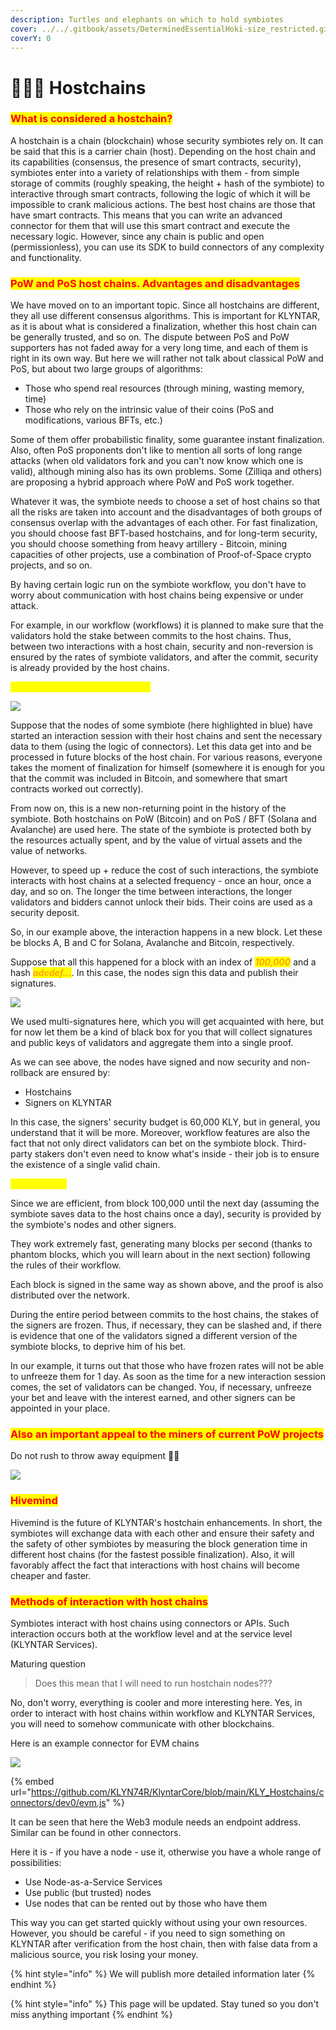 ```yaml
---
description: Turtles and elephants on which to hold symbiotes
cover: ../../.gitbook/assets/DeterminedEssentialHoki-size_restricted.gif
coverY: 0
---
```


# 👨👩👦 Hostchains

### <mark style="color:red;">What is considered a hostchain?</mark>

A hostchain is a chain (blockchain) whose security symbiotes rely on. It can be said that this is a carrier chain (host). Depending on the host chain and its capabilities (consensus, the presence of smart contracts, security), symbiotes enter into a variety of relationships with them - from simple storage of commits (roughly speaking, the height + hash of the symbiote) to interactive through smart contracts, following the logic of which it will be impossible to crank malicious actions. The best host chains are those that have smart contracts. This means that you can write an advanced connector for them that will use this smart contract and execute the necessary logic. However, since any chain is public and open (permissionless), you can use its SDK to build connectors of any complexity and functionality.

### <mark style="color:red;">**PoW and PoS host chains. Advantages and disadvantages**</mark>

We have moved on to an important topic. Since all hostchains are different, they all use different consensus algorithms. This is important for KLYNTAR, as it is about what is considered a finalization, whether this host chain can be generally trusted, and so on. The dispute between PoS and PoW supporters has not faded away for a very long time, and each of them is right in its own way. But here we will rather not talk about classical PoW and PoS, but about two large groups of algorithms:

* Those who spend real resources (through mining, wasting memory, time)
* Those who rely on the intrinsic value of their coins (PoS and modifications, various BFTs, etc.)

Some of them offer probabilistic finality, some guarantee instant finalization. Also, often PoS proponents don't like to mention all sorts of long range attacks (when old validators fork and you can't now know which one is valid), although mining also has its own problems. Some (Zilliqa and others) are proposing a hybrid approach where PoW and PoS work together.

Whatever it was, the symbiote needs to choose a set of host chains so that all the risks are taken into account and the disadvantages of both groups of consensus overlap with the advantages of each other. For fast finalization, you should choose fast BFT-based hostchains, and for long-term security, you should choose something from heavy artillery - Bitcoin, mining capacities of other projects, use a combination of Proof-of-Space crypto projects, and so on.

By having certain logic run on the symbiote workflow, you don't have to worry about communication with host chains being expensive or under attack.

For example, in our workflow (workflows) it is planned to make sure that the validators hold the stake between commits to the host chains. Thus, between two interactions with a host chain, security and non-reversion is ensured by the rates of symbiote validators, and after the commit, security is already provided by the host chains.

<mark style="color:yellow;">**Let's take an illustrative example**</mark>

![](<../../.gitbook/assets/image (13) (1) (1) (1).png>)

Suppose that the nodes of some symbiote (here highlighted in blue) have started an interaction session with their host chains and sent the necessary data to them (using the logic of connectors). Let this data get into and be processed in future blocks of the host chain. For various reasons, everyone takes the moment of finalization for himself (somewhere it is enough for you that the commit was included in Bitcoin, and somewhere that smart contracts worked out correctly).

From now on, this is a new non-returning point in the history of the symbiote. Both hostchains on PoW (Bitcoin) and on PoS / BFT (Solana and Avalanche) are used here. The state of the symbiote is protected both by the resources actually spent, and by the value of virtual assets and the value of networks.

However, to speed up + reduce the cost of such interactions, the symbiote interacts with host chains at a selected frequency - once an hour, once a day, and so on. The longer the time between interactions, the longer validators and bidders cannot unlock their bids. Their coins are used as a security deposit.

So, in our example above, the interaction happens in a new block. Let these be blocks A, B and C for Solana, Avalanche and Bitcoin, respectively.

Suppose that all this happened for a block with an index of _<mark style="color:orange;">**100,000**</mark>_ and a hash _<mark style="color:orange;">**adcdef...**</mark>_. In this case, the nodes sign this data and publish their signatures.

![](<../../.gitbook/assets/image (7) (1) (1).png>)

We used multi-signatures here, which you will get acquainted with here, but for now let them be a kind of black box for you that will collect signatures and public keys of validators and aggregate them into a single proof.

As we can see above, the nodes have signed and now security and non-rollback are ensured by:

* Hostchains
* Signers on KLYNTAR

In this case, the signers' security budget is 60,000 KLY, but in general, you understand that it will be more. Moreover, workflow features are also the fact that not only direct validators can bet on the symbiote block. Third-party stakers don't even need to know what's inside - their job is to ensure the existence of a single valid chain.

<mark style="color:yellow;">**What's next?**</mark>

Since we are efficient, from block 100,000 until the next day (assuming the symbiote saves data to the host chains once a day), security is provided by the symbiote's nodes and other signers.

They work extremely fast, generating many blocks per second (thanks to phantom blocks, which you will learn about in the next section) following the rules of their workflow.

Each block is signed in the same way as shown above, and the proof is also distributed over the network.

During the entire period between commits to the host chains, the stakes of the signers are frozen. Thus, if necessary, they can be slashed and, if there is evidence that one of the validators signed a different version of the symbiote blocks, to deprive him of his bet.

In our example, it turns out that those who have frozen rates will not be able to unfreeze them for 1 day. As soon as the time for a new interaction session comes, the set of validators can be changed. You, if necessary, unfreeze your bet and leave with the interest earned, and other signers can be appointed in your place.

### <mark style="color:red;">Also an important appeal to the miners of current PoW projects</mark>

Do not rush to throw away equipment 🧙‍♂️

![](<../../.gitbook/assets/image (9) (1) (1) (1) (1).png>)

### <mark style="color:red;">Hivemind</mark>

Hivemind is the future of KLYNTAR's hostchain enhancements. In short, the symbiotes will exchange data with each other and ensure their safety and the safety of other symbiotes by measuring the block generation time in different host chains (for the fastest possible finalization). Also, it will favorably affect the fact that interactions with host chains will become cheaper and faster.

### <mark style="color:red;">Methods of interaction with host chains</mark>

Symbiotes interact with host chains using connectors or APIs. Such interaction occurs both at the workflow level and at the service level (KLYNTAR Services).

Maturing question

> Does this mean that I will need to run hostchain nodes???

No, don't worry, everything is cooler and more interesting here. Yes, in order to interact with host chains within workflow and KLYNTAR Services, you will need to somehow communicate with other blockchains.

Here is an example connector for EVM chains

![](<../../.gitbook/assets/image (3) (1) (1).png>)

{% embed url="https://github.com/KLYN74R/KlyntarCore/blob/main/KLY_Hostchains/connectors/dev0/evm.js" %}

It can be seen that here the Web3 module needs an endpoint address. Similar can be found in other connectors.

Here it is - if you have a node - use it, otherwise you have a whole range of possibilities:

* Use Node-as-a-Service Services
* Use public (but trusted) nodes
* Use nodes that can be rented out by those who have them

This way you can get started quickly without using your own resources. However, you should be careful - if you need to sign something on KLYNTAR after verification from the host chain, then with false data from a malicious source, you risk losing your money.

{% hint style="info" %}
We will publish more detailed information later
{% endhint %}

{% hint style="info" %}
This page will be updated. Stay tuned so you don't miss anything important
{% endhint %}
